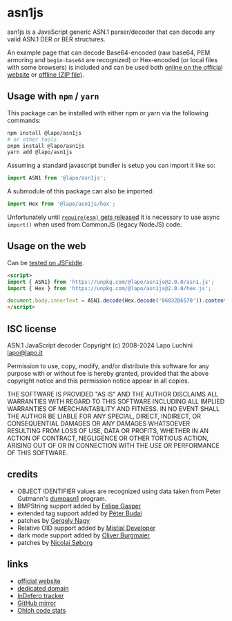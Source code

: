 asn1js
======

asn1js is a JavaScript generic ASN.1 parser/decoder that can decode any valid ASN.1 DER or BER structures.

An example page that can decode Base64-encoded (raw base64, PEM armoring and `begin-base64` are recognized) or Hex-encoded (or local files with some browsers) is included and can be used both [online on the official website](https://lapo.it/asn1js/) or [offline (ZIP file)](https://lapo.it/asn1js/asn1js.zip).

Usage with `npm` / `yarn`
-------------------------

This package can be installed with either npm or yarn via the following commands:

```sh
npm install @lapo/asn1js
# or other tools
pnpm install @lapo/asn1js
yarn add @lapo/asn1js
```

Assuming a standard javascript bundler is setup you can import it like so:

```js
import ASN1 from '@lapo/asn1js';
```

A submodule of this package can also be imported:

```js
import Hex from '@lapo/asn1js/hex';
```

Unfortunately until [`require(esm)` gets released](https://joyeecheung.github.io/blog/2024/03/18/require-esm-in-node-js/) it is necessary to use async `import()` when used from CommonJS (legacy NodeJS) code.

Usage on the web
--------------------

Can be [tested on JSFiddle](https://jsfiddle.net/lapo/y6t2wo7q/).

```html
<script>
import { ASN1} from 'https://unpkg.com/@lapo/asn1js@2.0.0/asn1.js';
import { Hex } from 'https://unpkg.com/@lapo/asn1js@2.0.0/hex.js';

document.body.innerText = ASN1.decode(Hex.decode('06032B6570')).content();
</script>
```

ISC license
-----------

ASN.1 JavaScript decoder Copyright (c) 2008-2024 Lapo Luchini <lapo@lapo.it>

Permission to use, copy, modify, and/or distribute this software for any purpose with or without fee is hereby granted, provided that the above copyright notice and this permission notice appear in all copies.

THE SOFTWARE IS PROVIDED "AS IS" AND THE AUTHOR DISCLAIMS ALL WARRANTIES WITH REGARD TO THIS SOFTWARE INCLUDING ALL IMPLIED WARRANTIES OF MERCHANTABILITY AND FITNESS. IN NO EVENT SHALL THE AUTHOR BE LIABLE FOR ANY SPECIAL, DIRECT, INDIRECT, OR CONSEQUENTIAL DAMAGES OR ANY DAMAGES WHATSOEVER RESULTING FROM LOSS OF USE, DATA OR PROFITS, WHETHER IN AN ACTION OF CONTRACT, NEGLIGENCE OR OTHER TORTIOUS ACTION, ARISING OUT OF OR IN CONNECTION WITH THE USE OR PERFORMANCE OF THIS SOFTWARE.

credits
-------

- OBJECT IDENTIFIER values are recognized using data taken from Peter Gutmann's [dumpasn1](https://www.cs.auckland.ac.nz/~pgut001/#standards) program.
- BMPString support added by [Felipe Gasper](https://github.com/FGasper)
- extended tag support added by [Péter Budai](https://www.peterbudai.eu/)
- patches by [Gergely Nagy](https://github.com/ngg)
- Relative OID support added by [Mistial Developer](https://github.com/mistial-dev)
- dark mode support added by [Oliver Burgmaier](https://github.com/olibu/)
- patches by [Nicolai Søborg](https://github.com/NicolaiSoeborg)

links
-----

- [official website](https://lapo.it/asn1js/)
- [dedicated domain](https://asn1js.eu/)
- [InDefero tracker](http://idf.lapo.it/p/asn1js/)
- [GitHub mirror](https://github.com/lapo-luchini/asn1js)
- [Ohloh code stats](https://www.openhub.net/p/asn1js)
